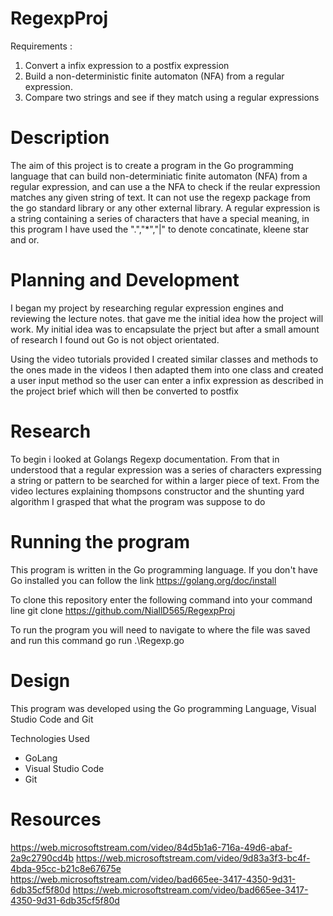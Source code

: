 # RegexpProj

Requirements :
  1. Convert a infix expression to a postfix expression
  2. Build a non-deterministic finite automaton (NFA) from a regular expression.
  3. Compare two strings and see if they match using a regular expressions
  
# Description

The aim of this project is to create a program in the Go programming language that can build  non-determiniatic 
finite automaton (NFA) from a regular expression, and can use a the NFA to check if the reular expression matches 
any given string of text. It can not use the regexp package from the go standard library or any other external library.
A regular expression is a string containing a series of characters that have a special meaning, in this program I have 
used the ".","*","|" to denote concatinate, kleene star and or.

# Planning and Development

I began my project by researching regular expression engines and reviewing the lecture notes. that gave me the initial 
idea how the project will work. My initial idea was to encapsulate the prject but after a small amount of research I 
found out Go is not object orientated. 

Using the video tutorials provided I created similar classes and methods to the ones made in the videos I then adapted them
into one class and created a user input method so the user can enter a infix expression as described in the project brief 
which will then be converted to postfix

# Research 

To begin i looked at Golangs Regexp documentation. From that in understood that a regular expression was a series of characters
expressing a string or pattern to be searched for within a larger piece of text. From the video lectures explaining thompsons
constructor and the shunting yard algorithm I grasped that what the program was suppose to do

# Running the program

This program is written in the Go programming language.
If you don't have Go installed you can follow the link https://golang.org/doc/install

To clone this repository enter the following command into your command line 
git clone https://github.com/NiallD565/RegexpProj

To run the program you will need to navigate to where the file was saved and run this command
go run .\Regexp.go

# Design
This program was developed using the Go programming Language, Visual Studio Code and Git

Technologies Used
- GoLang
- Visual Studio Code
- Git

# Resources 
https://web.microsoftstream.com/video/84d5b1a6-716a-49d6-abaf-2a9c2790cd4b
https://web.microsoftstream.com/video/9d83a3f3-bc4f-4bda-95cc-b21c8e67675e
https://web.microsoftstream.com/video/bad665ee-3417-4350-9d31-6db35cf5f80d
https://web.microsoftstream.com/video/bad665ee-3417-4350-9d31-6db35cf5f80d

